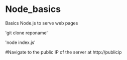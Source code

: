 # Node_basics
Basics Node.js to serve web pages

'git clone reponame'

'node index.js'

#Navigate to the public IP of the server at http://publicip

